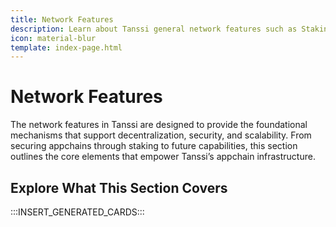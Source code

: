 ```yaml
---
title: Network Features
description: Learn about Tanssi general network features such as Staking, Governance and Treasury, and how each help Tanssi becoming a fully decentralized Appchain orchestrator for the Web3 ecosystem.
icon: material-blur
template: index-page.html
---
```


# Network Features

The network features in Tanssi are designed to provide the foundational mechanisms that support decentralization, security, and scalability. From securing appchains through staking to future capabilities, this section outlines the core elements that empower Tanssi’s appchain infrastructure.


## Explore What This Section Covers

:::INSERT_GENERATED_CARDS:::